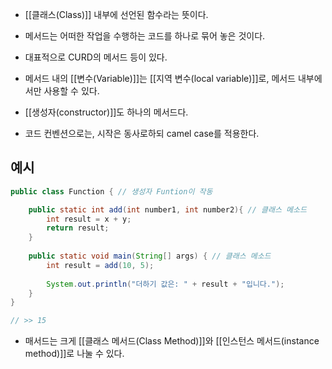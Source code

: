 - [[클래스(Class)]] 내부에 선언된 함수라는 뜻이다.

- 메서드는 어떠한 작업을 수행하는 코드를 하나로 묶어 놓은 것이다.
- 대표적으로 CURD의 메서드 등이 있다.

- 메서드 내의 [[변수(Variable)]]는 [[지역 변수(local variable)]]로, 메서드 내부에서만 사용할 수 있다.

- [[생성자(constructor)]]도 하나의 메서드다.

- 코드 컨벤션으로는, 시작은 동사로하되 camel case를 적용한다.

## 예시

```java
public class Function { // 생성자 Funtion이 작동

	public static int add(int number1, int number2){ // 클래스 메소드
		int result = x + y;
		return result;
	}
	
	public static void main(String[] args) { // 클래스 메소드
		int result = add(10, 5);
		
		System.out.println("더하기 값은: " + result + "입니다.");
	}
}

// >> 15
```

- 매서드는 크게 [[클래스 메서드(Class Method)]]와 [[인스턴스 메서드(instance method)]]로 나눌 수 있다.
